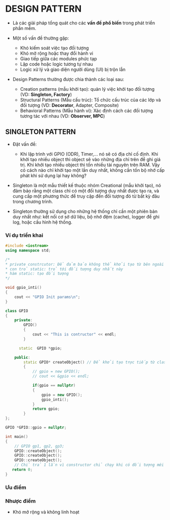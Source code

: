 # DESIGN PATTERN

- Là các giải pháp tổng quát cho các __vấn đề phổ biến__ trong phát triển phần mềm.
- Một số vấn đề thường gặp:
  - Khó kiếm soát việc tạo đối tượng
  - Khó mở rộng hoặc thay đổi hành vi
  - Giao tiếp giữa các modules phức tạp
  - Lặp code hoặc logic tương tự nhau
  - Logic xử lý và giao diện người dùng (UI) bị trộn lẫn

- Design Patterns thường được chia thành các loại sau:
  - Creation patterns (mẫu khởi tạo): quản lý việc khởi tạo đối tượng (VD: __Singleton, Factory__)
  - Structural Patterns (Mẫu cấu trúc): Tổ chức cấu trúc của các lớp và đối tượng (VD: __Decorator__, Adapter, Composite)
  - Behavioral Patterns (Mẫu hành vi): Xác định cách các đối tượng tương tác với nhau (VD: __Observer, MPC__)

## SINGLETON PATTERN

- Đặt vấn đề:
  - Khi lập trình với GPIO (ODR), Timer,... nó sẽ có địa chỉ cố định. Khi khởi tạo nhiều object thì object sẽ vào những địa chỉ trên để ghi giá trị. Khi khởi tạo nhiều object thì tốn nhiều tài nguyên trên RAM. Vậy có cách nào chỉ khởi tạo một lần duy nhất, không cần tốn bộ nhớ cấp phát khi sử dụng lại hay không?

- Singleton là một mẫu thiết kế thuộc nhóm Creational (mẫu khởi tạo), nó đảm bảo rằng một class chỉ có một đối tượng duy nhất được tạo ra, và cung cấp một phương thức để truy cập đến đối tượng đó từ bất kỳ đâu trong chương trình.

- Singleton thường sử dụng cho những hệ thống chỉ cần một phiên bản duy nhất như: kết nối cơ sở dữ liệu, bộ nhớ đệm (cache), logger để ghi log, hoặc cấu hình hệ thống.

### Ví dụ triển khai

```cpp
#include <iostream>
using namespace std;

/*
* private constrcutor: Để đảm bảo không thể khởi tạo từ bên ngoài class
* con trỏ static: trỏ tới đối tượng duy nhất này
* hàm static: tạo đối tượng
*/

void gpio_inti()
{
    cout << "GPIO Init params\n";
}

class GPIO
{
    private:
        GPIO()
        {
            cout << "This is contructor" << endl;
        }

      static  GPIO *gpio;

    public:
        static GPIO* createObject() // Để khởi tạo trực tiếp từ class
        {
            // gpio = new GPIO();
            // cout << &gpio << endl;

            if(gpio == nullptr)
            {
                gpio = new GPIO();
                gpio_inti();
            }
            return gpio;
        }
};

GPIO *GPIO::gpio = nullptr;

int main()
{
    // GPIO gp1, gp2, gp3;
    GPIO::createObject(); 
    GPIO::createObject(); 
    GPIO::createObject(); 
    // Chỉ trả 1 lần vì constructor chỉ chạy khi có đối tượng mới được tạo ra
   return 0;
}
```

### Ưu điểm

### Nhược điểm

- Khó mở rộng và không linh hoạt
